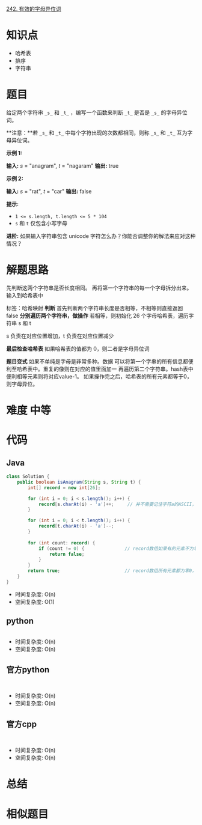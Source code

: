 
[242. 有效的字母异位词](https://leetcode.cn/problems/valid-anagram/)

# 知识点
- 哈希表
- 排序
- 字符串

# 题目
给定两个字符串 `_s_` 和 `_t_` ，编写一个函数来判断 `_t_` 是否是 `_s_` 的字母异位词。

**注意：**若 `_s_` 和 `_t_` 中每个字符出现的次数都相同，则称 `_s_` 和 `_t_` 互为字母异位词。

**示例 1:**

**输入:** _s_ = "anagram", _t_ = "nagaram"
**输出:** true

**示例 2:**

**输入:** _s_ = "rat", _t_ = "car"
**输出:** false

**提示:**

- `1 <= s.length, t.length <= 5 * 104`
- `s` 和 `t` 仅包含小写字母

**进阶:** 如果输入字符串包含 unicode 字符怎么办？你能否调整你的解法来应对这种情况？

# 解题思路

先判断这两个字符串是否长度相同。
再将第一个字符串的每一个字母拆分出来。输入到哈希表中

标签：哈希映射
**判断**
首先判断两个字符串长度是否相等，不相等则直接返回 false
**分别遍历两个字符串，做操作**
若相等，则初始化 26 个字母哈希表，遍历字符串 s 和 t

s 负责在对应位置增加，t 负责在对应位置减少

**最后检查哈希表**
如果哈希表的值都为 0，则二者是字母异位词


**题目变式**
如果不单纯是字母是非常多种。数据
可以将第一个字串的所有信息都便利至哈希表中。重复的像则在对应的值里面加一
再遍历第二个字符串。hash表中便利相等元素则将对应value-1。
如果操作完之后，哈希表的所有元素都等于0，则字母异位。
# 难度 中等


# 代码

## Java

```Java
class Solution {
    public boolean isAnagram(String s, String t) {
        int[] record = new int[26];

        for (int i = 0; i < s.length(); i++) {
            record[s.charAt(i) - 'a']++;     // 并不需要记住字符a的ASCII，只要求出一个相对数值就可以了
        }

        for (int i = 0; i < t.length(); i++) {
            record[t.charAt(i) - 'a']--;
        }
        
        for (int count: record) {
            if (count != 0) {               // record数组如果有的元素不为零0，说明字符串s和t 一定是谁多了字符或者谁少了字符。
                return false;
            }
        }
        return true;                        // record数组所有元素都为零0，说明字符串s和t是字母异位词
    }
}
```

- 时间复杂度: O(n) 
- 空间复杂度: O(1)

## python
```python


```
- 时间复杂度: O(n) 
- 空间复杂度: O(n)

## 官方python

```python



```
- 时间复杂度: O(n) 
- 空间复杂度: O(n)



## 官方cpp

```c



```
- 时间复杂度: O(n) 
- 空间复杂度: O(n)


# 总结



# 相似题目

